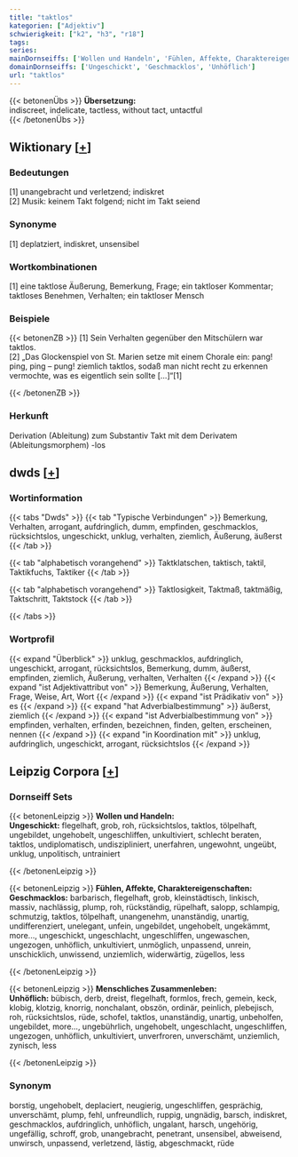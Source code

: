 ```yaml
---
title: "taktlos"
kategorien: ["Adjektiv"]
schwierigkeit: ["k2", "h3", "r18"]
tags:
series:
mainDornseiffs: ['Wollen und Handeln', 'Fühlen, Affekte, Charaktereigenschaften', 'Menschliches Zusammenleben']
domainDornseiffs: ['Ungeschickt', 'Geschmacklos', 'Unhöflich']
url: "taktlos"
---
```


{{< betonenÜbs >}}
**Übersetzung:**  
indiscreet, indelicate, tactless, without  tact, untactful  
{{< /betonenÜbs >}}

## Wiktionary [[+](https://de.wiktionary.org/wiki/taktlos)]

### Bedeutungen
[1] unangebracht und verletzend; indiskret  
[2] Musik: keinem Takt folgend; nicht im Takt seiend  

### Synonyme
[1] deplatziert, indiskret, unsensibel  

### Wortkombinationen
[1] eine taktlose Äußerung, Bemerkung, Frage; ein taktloser Kommentar; taktloses Benehmen, Verhalten; ein taktloser Mensch  

### Beispiele
{{< betonenZB >}}
[1] Sein Verhalten gegenüber den Mitschülern war taktlos.  
[2] „Das Glockenspiel von St. Marien setze mit einem Chorale ein: pang! ping, ping – pung! ziemlich taktlos, sodaß man nicht recht zu erkennen vermochte, was es eigentlich sein sollte […]“[1]  

{{< /betonenZB >}}
### Herkunft
Derivation (Ableitung) zum Substantiv Takt mit dem Derivatem (Ableitungsmorphem) -los  



## dwds [[+](https://www.dwds.de/wb/taktlos)]

### Wortinformation
{{< tabs "Dwds" >}}
{{< tab "Typische Verbindungen" >}}
Bemerkung, Verhalten, arrogant, aufdringlich, dumm, empfinden, geschmacklos, rücksichtslos, ungeschickt, unklug, verhalten, ziemlich, Äußerung, äußerst
{{< /tab >}}

{{< tab "alphabetisch vorangehend" >}}
Taktklatschen, taktisch, taktil, Taktikfuchs, Taktiker
{{< /tab >}}

{{< tab "alphabetisch vorangehend" >}}
Taktlosigkeit, Taktmaß, taktmäßig, Taktschritt, Taktstock
{{< /tab >}}

{{< /tabs >}}

### Wortprofil
{{< expand "Überblick" >}} unklug, geschmacklos, aufdringlich, ungeschickt, arrogant, rücksichtslos, Bemerkung, dumm, äußerst, empfinden, ziemlich, Äußerung, verhalten, Verhalten {{< /expand >}}
{{< expand "ist Adjektivattribut von" >}} Bemerkung, Äußerung, Verhalten, Frage, Weise, Art, Wort {{< /expand >}}
{{< expand "ist Prädikativ von" >}} es {{< /expand >}}
{{< expand "hat Adverbialbestimmung" >}} äußerst, ziemlich {{< /expand >}}
{{< expand "ist Adverbialbestimmung von" >}} empfinden, verhalten, erfinden, bezeichnen, finden, gelten, erscheinen, nennen {{< /expand >}}
{{< expand "in Koordination mit" >}} unklug, aufdringlich, ungeschickt, arrogant, rücksichtslos {{< /expand >}}

## Leipzig Corpora [[+](https://corpora.uni-leipzig.de/en/res?word=taktlos&corpusId=deu_newscrawl-public_2018)]

### Dornseiff Sets
{{< betonenLeipzig >}}
**Wollen und Handeln:**  
**Ungeschickt:** flegelhaft, grob, roh, rücksichtslos, taktlos, tölpelhaft, ungebildet, ungehobelt, ungeschliffen, unkultiviert, schlecht beraten, taktlos, undiplomatisch, undiszipliniert, unerfahren, ungewohnt, ungeübt, unklug, unpolitisch, untrainiert  

{{< /betonenLeipzig >}}


{{< betonenLeipzig >}}
**Fühlen, Affekte, Charaktereigenschaften:**  
**Geschmacklos:** barbarisch, flegelhaft, grob, kleinstädtisch, linkisch, massiv, nachlässig, plump, roh, rückständig, rüpelhaft, salopp, schlampig, schmutzig, taktlos, tölpelhaft, unangenehm, unanständig, unartig, undifferenziert, unelegant, unfein, ungebildet, ungehobelt, ungekämmt, more..., ungeschickt, ungeschlacht, ungeschliffen, ungewaschen, ungezogen, unhöflich, unkultiviert, unmöglich, unpassend, unrein, unschicklich, unwissend, unziemlich, widerwärtig, zügellos, less  

{{< /betonenLeipzig >}}


{{< betonenLeipzig >}}
**Menschliches Zusammenleben:**  
**Unhöflich:** bübisch, derb, dreist, flegelhaft, formlos, frech, gemein, keck, klobig, klotzig, knorrig, nonchalant, obszön, ordinär, peinlich, plebejisch, roh, rücksichtslos, rüde, schofel, taktlos, unanständig, unartig, unbeholfen, ungebildet, more..., ungebührlich, ungehobelt, ungeschlacht, ungeschliffen, ungezogen, unhöflich, unkultiviert, unverfroren, unverschämt, unziemlich, zynisch, less  

{{< /betonenLeipzig >}}

### Synonym
borstig, ungehobelt, deplaciert, neugierig, ungeschliffen, gesprächig, unverschämt, plump, fehl, unfreundlich, ruppig, ungnädig, barsch, indiskret, geschmacklos, aufdringlich, unhöflich, ungalant, harsch, ungehörig, ungefällig, schroff, grob, unangebracht, penetrant, unsensibel, abweisend, unwirsch, unpassend, verletzend, lästig, abgeschmackt, rüde

